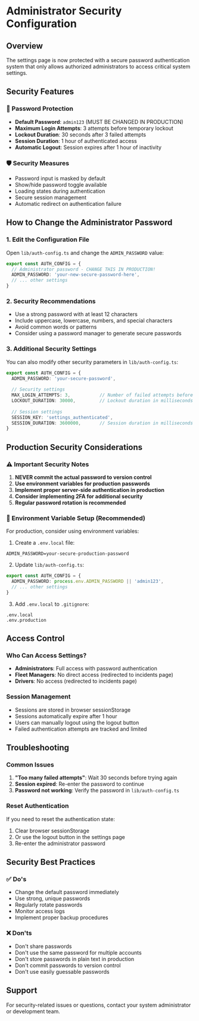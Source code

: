 # Administrator Security Configuration

## Overview
The settings page is now protected with a secure password authentication system that only allows authorized administrators to access critical system settings.

## Security Features

### 🔐 Password Protection
- **Default Password**: `admin123` (MUST BE CHANGED IN PRODUCTION)
- **Maximum Login Attempts**: 3 attempts before temporary lockout
- **Lockout Duration**: 30 seconds after 3 failed attempts
- **Session Duration**: 1 hour of authenticated access
- **Automatic Logout**: Session expires after 1 hour of inactivity

### 🛡️ Security Measures
- Password input is masked by default
- Show/hide password toggle available
- Loading states during authentication
- Secure session management
- Automatic redirect on authentication failure

## How to Change the Administrator Password

### 1. Edit the Configuration File
Open `lib/auth-config.ts` and change the `ADMIN_PASSWORD` value:

```typescript
export const AUTH_CONFIG = {
  // Administrator password - CHANGE THIS IN PRODUCTION!
  ADMIN_PASSWORD: 'your-new-secure-password-here',
  // ... other settings
}
```

### 2. Security Recommendations
- Use a strong password with at least 12 characters
- Include uppercase, lowercase, numbers, and special characters
- Avoid common words or patterns
- Consider using a password manager to generate secure passwords

### 3. Additional Security Settings
You can also modify other security parameters in `lib/auth-config.ts`:

```typescript
export const AUTH_CONFIG = {
  ADMIN_PASSWORD: 'your-secure-password',
  
  // Security settings
  MAX_LOGIN_ATTEMPTS: 3,           // Number of failed attempts before lockout
  LOCKOUT_DURATION: 30000,         // Lockout duration in milliseconds (30 seconds)
  
  // Session settings
  SESSION_KEY: 'settings_authenticated',
  SESSION_DURATION: 3600000,       // Session duration in milliseconds (1 hour)
}
```

## Production Security Considerations

### ⚠️ Important Security Notes
1. **NEVER commit the actual password to version control**
2. **Use environment variables for production passwords**
3. **Implement proper server-side authentication in production**
4. **Consider implementing 2FA for additional security**
5. **Regular password rotation is recommended**

### 🔧 Environment Variable Setup (Recommended)
For production, consider using environment variables:

1. Create a `.env.local` file:
```env
ADMIN_PASSWORD=your-secure-production-password
```

2. Update `lib/auth-config.ts`:
```typescript
export const AUTH_CONFIG = {
  ADMIN_PASSWORD: process.env.ADMIN_PASSWORD || 'admin123',
  // ... other settings
}
```

3. Add `.env.local` to `.gitignore`:
```gitignore
.env.local
.env.production
```

## Access Control

### Who Can Access Settings?
- **Administrators**: Full access with password authentication
- **Fleet Managers**: No direct access (redirected to incidents page)
- **Drivers**: No access (redirected to incidents page)

### Session Management
- Sessions are stored in browser sessionStorage
- Sessions automatically expire after 1 hour
- Users can manually logout using the logout button
- Failed authentication attempts are tracked and limited

## Troubleshooting

### Common Issues
1. **"Too many failed attempts"**: Wait 30 seconds before trying again
2. **Session expired**: Re-enter the password to continue
3. **Password not working**: Verify the password in `lib/auth-config.ts`

### Reset Authentication
If you need to reset the authentication state:
1. Clear browser sessionStorage
2. Or use the logout button in the settings page
3. Re-enter the administrator password

## Security Best Practices

### ✅ Do's
- Change the default password immediately
- Use strong, unique passwords
- Regularly rotate passwords
- Monitor access logs
- Implement proper backup procedures

### ❌ Don'ts
- Don't share passwords
- Don't use the same password for multiple accounts
- Don't store passwords in plain text in production
- Don't commit passwords to version control
- Don't use easily guessable passwords

## Support
For security-related issues or questions, contact your system administrator or development team.

